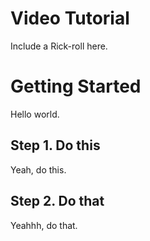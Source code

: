# Video Tutorial

Include a Rick-roll here.

# Getting Started

Hello world.

## Step 1. Do this

Yeah, do this.

## Step 2. Do that

Yeahhh, do that.
